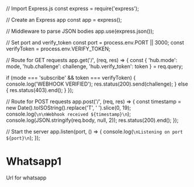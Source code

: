 // Import Express.js
const express = require('express');

// Create an Express app
const app = express();

// Middleware to parse JSON bodies
app.use(express.json());

// Set port and verify_token
const port = process.env.PORT || 3000;
const verifyToken = process.env.VERIFY_TOKEN;

// Route for GET requests
app.get('/', (req, res) => {
  const { 'hub.mode': mode, 'hub.challenge': challenge, 'hub.verify_token': token } = req.query;

  if (mode === 'subscribe' && token === verifyToken) {
    console.log('WEBHOOK VERIFIED');
    res.status(200).send(challenge);
  } else {
    res.status(403).end();
  }
});

// Route for POST requests
app.post('/', (req, res) => {
  const timestamp = new Date().toISOString().replace('T', ' ').slice(0, 19);
  console.log(`\n\nWebhook received ${timestamp}\n`);
  console.log(JSON.stringify(req.body, null, 2));
  res.status(200).end();
});

// Start the server
app.listen(port, () => {
  console.log(`\nListening on port ${port}\n`);
});
# Whatsapp1
Url for whatsapp
